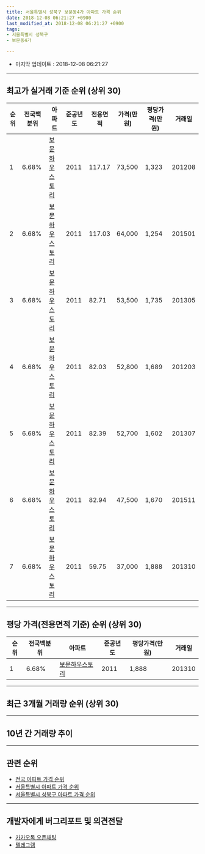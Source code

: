 ```yaml
---
title: 서울특별시 성북구 보문동4가 아파트 가격 순위
date: 2018-12-08 06:21:27 +0900
last_modified_at: 2018-12-08 06:21:27 +0900
tags:
- 서울특별시 성북구
- 보문동4가

---
```


* 마지막 업데이트 : 2018-12-08 06:21:27

---

## 최고가 실거래 기준 순위 (상위 30)


|순위|전국백분위|아파트|준공년도|전용면적|가격(만원)|평당가격(만원)|거래일|
|---|---|---|---|---|---|---|---|
|1|6.68%|[보문하우스토리](https://search.naver.com/search.naver?query=%EC%84%9C%EC%9A%B8%ED%8A%B9%EB%B3%84%EC%8B%9C+%EC%84%B1%EB%B6%81%EA%B5%AC+%EB%B3%B4%EB%AC%B8%EB%8F%994%EA%B0%80+%EB%B3%B4%EB%AC%B8%ED%95%98%EC%9A%B0%EC%8A%A4%ED%86%A0%EB%A6%AC)|2011|117.17|73,500|1,323|201208|
|2|6.68%|[보문하우스토리](https://search.naver.com/search.naver?query=%EC%84%9C%EC%9A%B8%ED%8A%B9%EB%B3%84%EC%8B%9C+%EC%84%B1%EB%B6%81%EA%B5%AC+%EB%B3%B4%EB%AC%B8%EB%8F%994%EA%B0%80+%EB%B3%B4%EB%AC%B8%ED%95%98%EC%9A%B0%EC%8A%A4%ED%86%A0%EB%A6%AC)|2011|117.03|64,000|1,254|201501|
|3|6.68%|[보문하우스토리](https://search.naver.com/search.naver?query=%EC%84%9C%EC%9A%B8%ED%8A%B9%EB%B3%84%EC%8B%9C+%EC%84%B1%EB%B6%81%EA%B5%AC+%EB%B3%B4%EB%AC%B8%EB%8F%994%EA%B0%80+%EB%B3%B4%EB%AC%B8%ED%95%98%EC%9A%B0%EC%8A%A4%ED%86%A0%EB%A6%AC)|2011|82.71|53,500|1,735|201305|
|4|6.68%|[보문하우스토리](https://search.naver.com/search.naver?query=%EC%84%9C%EC%9A%B8%ED%8A%B9%EB%B3%84%EC%8B%9C+%EC%84%B1%EB%B6%81%EA%B5%AC+%EB%B3%B4%EB%AC%B8%EB%8F%994%EA%B0%80+%EB%B3%B4%EB%AC%B8%ED%95%98%EC%9A%B0%EC%8A%A4%ED%86%A0%EB%A6%AC)|2011|82.03|52,800|1,689|201203|
|5|6.68%|[보문하우스토리](https://search.naver.com/search.naver?query=%EC%84%9C%EC%9A%B8%ED%8A%B9%EB%B3%84%EC%8B%9C+%EC%84%B1%EB%B6%81%EA%B5%AC+%EB%B3%B4%EB%AC%B8%EB%8F%994%EA%B0%80+%EB%B3%B4%EB%AC%B8%ED%95%98%EC%9A%B0%EC%8A%A4%ED%86%A0%EB%A6%AC)|2011|82.39|52,700|1,602|201307|
|6|6.68%|[보문하우스토리](https://search.naver.com/search.naver?query=%EC%84%9C%EC%9A%B8%ED%8A%B9%EB%B3%84%EC%8B%9C+%EC%84%B1%EB%B6%81%EA%B5%AC+%EB%B3%B4%EB%AC%B8%EB%8F%994%EA%B0%80+%EB%B3%B4%EB%AC%B8%ED%95%98%EC%9A%B0%EC%8A%A4%ED%86%A0%EB%A6%AC)|2011|82.94|47,500|1,670|201511|
|7|6.68%|[보문하우스토리](https://search.naver.com/search.naver?query=%EC%84%9C%EC%9A%B8%ED%8A%B9%EB%B3%84%EC%8B%9C+%EC%84%B1%EB%B6%81%EA%B5%AC+%EB%B3%B4%EB%AC%B8%EB%8F%994%EA%B0%80+%EB%B3%B4%EB%AC%B8%ED%95%98%EC%9A%B0%EC%8A%A4%ED%86%A0%EB%A6%AC)|2011|59.75|37,000|1,888|201310|


---

## 평당 가격(전용면적 기준) 순위 (상위 30)


|순위|전국백분위|아파트|준공년도|평당가격(만원)|거래일|
|---|---|---|---|---|---|
|1|6.68%|[보문하우스토리](https://search.naver.com/search.naver?query=%EC%84%9C%EC%9A%B8%ED%8A%B9%EB%B3%84%EC%8B%9C+%EC%84%B1%EB%B6%81%EA%B5%AC+%EB%B3%B4%EB%AC%B8%EB%8F%994%EA%B0%80+%EB%B3%B4%EB%AC%B8%ED%95%98%EC%9A%B0%EC%8A%A4%ED%86%A0%EB%A6%AC)|2011|1,888|201310|


---

## 최근 3개월 거래량 순위 (상위 30)


<div style="width:100%;">
    <canvas id="deal_count_ranking" height="250"></canvas>
</div>


<script>
new Chart(document.getElementById("deal_count_ranking"), {
    type: 'horizontalBar',
    data: {
        labels: ['보문하우스토리'],
        datasets: [{
            label: '실거래 수',
            data: [1],
            borderColor: "rgba(255, 0, 128, 1)",
            backgroundColor: "rgba(255, 0, 128, 0.5)",
            fill: false,
        }]
    },
    options: {
        responsive: true,
        title: {
            display: true,
            text: '최근 3개월 거래량 순위'
        },
        tooltips: {
            mode: 'index',
            intersect: false,
            callbacks: {
                title: function(tooltipItems, data) {
                    return "실거래 수:";
                },
                label: function(tooltipItem, data) {
                    return data.labels[tooltipItem.index] + ": " + tooltipItem.xLabel;
                }
            }
        },
        hover: {
            mode: 'nearest',
            intersect: true
        },
        scales: {
            xAxes: [{
                display: true,
                scaleLabel: {
                    display: true,
                    labelString: '실거래 수'
                },
                ticks: {
                    suggestedMin: 0,
                }
            }],
            yAxes: [{
                display: true,
                ticks: {
                    autoSkip: false,
                    callback: function(value, index, values) {
                        if (value.length > 15)
                            return value.substr(0, 13) + "...";
                        else
                            return value;
                    }
                },
                scaleLabel: {
                    display: false,
                }
            }]
        }
    }
});

</script>


---

## 10년 간 거래량 추이


<div style="width:100%;">
    <canvas id="deal_progress" height="250"></canvas>
</div>

<script>
new Chart(document.getElementById("deal_progress"), {
    type: 'line',
    data: {
        labels: ['200812','200901','200902','200903','200904','200905','200906','200907','200908','200909','200910','200911','200912','201001','201002','201003','201004','201005','201006','201007','201008','201009','201010','201011','201012','201101','201102','201103','201104','201105','201106','201107','201108','201109','201110','201111','201112','201201','201202','201203','201204','201205','201206','201207','201208','201209','201210','201211','201212','201301','201302','201303','201304','201305','201306','201307','201308','201309','201310','201311','201312','201401','201402','201403','201404','201405','201406','201407','201408','201409','201410','201411','201412','201501','201502','201503','201504','201505','201506','201507','201508','201509','201510','201511','201512','201601','201602','201603','201604','201605','201606','201607','201608','201609','201610','201611','201612','201701','201702','201703','201704','201705','201706','201707','201708','201709','201710','201711','201712','201801','201802','201803','201804','201805','201806','201807','201808','201809','201810','201811','201812'],
        datasets: [{
            label: '실거래 수',
            pointRadius: 1,
            data: [0, 0, 0, 0, 0, 0, 0, 0, 0, 0, 0, 0, 0, 0, 0, 0, 0, 0, 0, 0, 0, 0, 0, 0, 0, 0, 0, 0, 0, 0, 0, 0, 0, 0, 0, 0, 0, 1, 1, 1, 0, 1, 0, 0, 1, 0, 0, 0, 0, 0, 0, 1, 0, 1, 0, 1, 0, 0, 1, 1, 0, 0, 0, 2, 0, 0, 0, 1, 0, 0, 0, 0, 0, 1, 0, 0, 3, 3, 1, 1, 0, 0, 1, 2, 0, 0, 0, 0, 0, 0, 2, 1, 0, 3, 2, 0, 1, 0, 0, 2, 1, 1, 0, 1, 0, 0, 0, 0, 1, 3, 1, 1, 3, 2, 4, 0, 3, 0, 1, 0, 0],
            borderColor: "rgba(255, 201, 14, 1)",
            backgroundColor: "rgba(255, 201, 14, 0.5)",
            fill: true,
        }]
    },
    options: {
        responsive: true,
        title: {
            display: true,
            text: '10년간 거래량 추이'
        },
        tooltips: {
            mode: 'index',
            intersect: false,
        },
        hover: {
            mode: 'nearest',
            intersect: true
        },
        scales: {
            xAxes: [{
                display: true,
                scaleLabel: {
                    display: true,
                    labelString: '년/월'
                }
            }],
            yAxes: [{
                display: true,
                ticks: {
                    suggestedMin: 0,
                },
                scaleLabel: {
                    display: true,
                    labelString: '실거래 수'
                }
            }]
        }
    }
});

</script>


---

## 관련 순위

- [전국 아파트 가격 순위](https://inasie.github.io/apt-ranking/전국)
- [서울특별시 아파트 가격 순위](https://inasie.github.io/apt-ranking/서울특별시)
- [서울특별시 성북구 아파트 가격 순위](https://inasie.github.io/apt-ranking/서울특별시-성북구)


---

## 개발자에게 버그리포트 및 의견전달

- [카카오톡 오픈채팅](https://open.kakao.com/o/gLJUAP4)
- [텔레그램](https://t.me/inasie)

